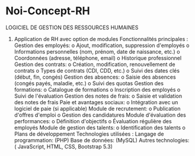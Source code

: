 # Noi-Concept-RH
LOGICIEL DE GESTION DES RESSOURCES HUMAINES
1. Application de RH avec option de modules
Fonctionnalités principales :
Gestion des employés:
o Ajout, modification, suppression d'employés
o Informations personnelles (nom, prénom, date de
naissance, etc.)
o Coordonnées (adresse, téléphone, email)
o Historique professionnel
Gestion des contrats:
o Création, modification, renouvellement de contrats
o Types de contrats (CDI, CDD, etc.)
o Suivi des dates clés (début, fin, congés)
Gestion des absences:
o Saisie des absences (congés payés, maladie, etc.)
o Suivi des quotas
Gestion des formations:
o Catalogue de formations
o Inscription des employés
o Suivi de l'évaluation
Gestion des notes de frais:
o Saisie et validation des notes de frais
Paie et avantages sociaux:
o Intégration avec un logiciel de paie (si applicable)
Module de recrutement:
o Publication d'offres d'emploi
o Gestion des candidatures
Module d'évaluation des performances:
o Définition d'objectifs
o Évaluation régulière des employés
Module de gestion des talents:
o Identification des talents
o Plans de développement
Technologies utilisées :
Langage de programmation: (PHP)
Base de données: (MySQL)
Autres technologies: ( JavaScript, HTML, CSS, Bootstrap 5.3)
